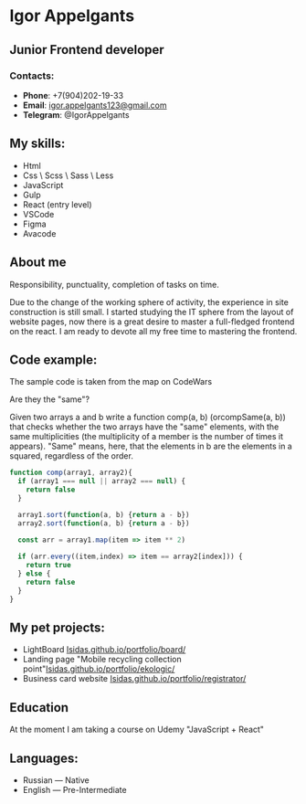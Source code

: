 # Igor Appelgants
## Junior Frontend developer
### Contacts:
* **Phone**: +7(904)202-19-33
* **Email**: igor.appelgants123@gmail.com
* **Telegram**: @IgorAppelgants 
## My skills:
+ Html
+ Css \ Scss \ Sass \ Less
+ JavaScript
+ Gulp
+ React (entry level)
+ VSCode
+ Figma
+ Avacode
## About me
Responsibility, punctuality, completion of tasks
on time.

Due to the change of the working sphere of activity, the experience in
site construction is still small. I started studying the IT sphere from the layout
of website pages, now there is a great desire to master
a full-fledged frontend on the react.
I am ready to devote all my free time to mastering the frontend.

## Code example:
The sample code is taken from the map on CodeWars

Are they the "same"?

Given two arrays a and b write a function comp(a, b) (orcompSame(a, b)) that checks whether the two arrays have the "same" elements, with the same multiplicities (the multiplicity of a member is the number of times it appears). "Same" means, here, that the elements in b are the elements in a squared, regardless of the order.

```JavaScript
function comp(array1, array2){
  if (array1 === null || array2 === null) {
    return false
  }

  array1.sort(function(a, b) {return a - b})
  array2.sort(function(a, b) {return a - b})

  const arr = array1.map(item => item ** 2)
  
  if (arr.every((item,index) => item == array2[index])) {
    return true 
  } else {
    return false
  }
}
```
## My pet projects:
* LightBoard [Isidas.github.io/portfolio/board/](LightBoard "LightBoard")
* Landing page "Mobile recycling collection point"[Isidas.github.io/portfolio/ekologic/](LandinPage "Landing Page")
* Business card website [Isidas.github.io/portfolio/registrator/](BusinesCarWebsite "Business card website")
## Education
At the moment I am taking a course on Udemy "JavaScript + React"

## Languages:
* Russian — Native
* English — Pre-Intermediate
  